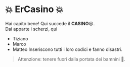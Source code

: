# 💥​ ErCasino 💥​
Hai capito bene! Qui succede il **CASINO**😆​.  
Dai apparte i scherzi, qui
- Tiziano
- Marco
- Matteo
Inseriscono tutti i loro codici e fanno disastri.

> Attenzione: tenere fuori dalla portata dei bamnini 🔞.
